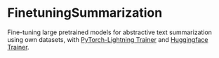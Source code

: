 # FinetuningSummarization

Fine-tuning large pretrained models for abstractive text summarization using own datasets, with [PyTorch-Lightning Trainer](https://pytorch-lightning.readthedocs.io/en/latest/common/trainer.html) and [Huggingface Trainer](https://huggingface.co/docs/transformers/main_classes/trainer).
